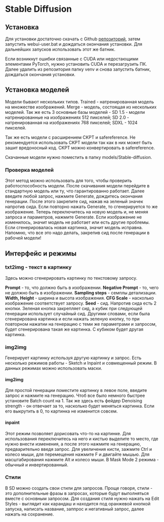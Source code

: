 # Stable Diffusion

## Установка

Для установки достаточно скачать с Github [репозиторий](https://github.com/serpotapov/stable-diffusion-portable), затем запустить webui-user.bat и дождаться окончания установки. Для дальнейших запусков использовать этот же батник.

Если возникнут ошибки связанные с CUDA или недостающими элементами PyTorch, нужно установить CUDA и перезагрузить ПК. Далее удалить из репозитория папку venv и снова запустить батник, дождаться окончания установки.



## Установка моделей

Модели бывают нескольких типов. Trained - натренированная модель на множестве изображений. Merge - модель, состоящая из нескольких моделей. Так же есть 3 основные базы моделей - SD 1.5 - модели натренированные на изображениях 512 пикселей; SD 2.0 - натренированная на изображениях 768 пикселей; SDXL - 1024 пикселей.

Так же есть модели с расширением CKPT и safereference. Не рекомендуется использовать CKPT модели так как в них может быть зашит вредоносный код. CKPT можно конвертировать в safereference.

Скачанные модели нужно поместить в папку models/Stable-diffusion.


### Проверка моделей

Этот метод можно использовать для того, чтобы проверить работоспособность модели. После скачивания модели перейдите в стандартную модель или ту, что гарантированно работает. Далее введите любой запрос, нажмите Generate, дождитесь окончания генерации. После этого закрепите сид, нажав на зеленый значек напротив сида. Если повторно нажать Generate, то сгенерируется то же изображение. Теперь переключитесь на новую модель и, не меняя запроса и параметров, нажмите Generate. Если изображение не изменилось, значит модель не работает или есть другие проблемы. Если сгенерировалась новая картинка, значит модель исправна. Напомню, что все это надо делать, закрепив сид после генерации в рабочей модели!



## Интерфейс и режимы

### txt2img - текст в картинку

Здесь можно сгенерировать картинку по текстовому запросу.

**Prompt** - то, что должно быть в изображении.
**Negative Prompt** - то, чего не должно быть в изображении.
**Sampling steps** - семплы детализации.
**Width, Height** - ширина и высота изображения.
**CFG Scale** - насколько изображение соответствует запросу.
**Seed** - сид. Напротив сида есть 2 кнопки. Зеленая кнопка закрепляет сид, а кубик при следующей генерации использует случайный сид. Другими словами, если была сгенерирована картинка и если нажать зеленую кнопку, то при повторном нажатии на генерацию с теми же параметрами и запросом, будет сгенерирована такая же картинка. С кубиком будет другая картинка.


### img2img

Генерирует картинку используя другую картинку и запрос. Есть несколько режимов работы - Sketch и Inpaint и совмещенный режим. В данных режимах можно использовать маски.

#### img2img
Для простой генерации поместите картинку в левое поле, введите запрос и нажмите на генерацию. Чтоб все было немного быстрее установите Batch count на 1. Так же здесь есть фейдер Denoising strength - он отвечает за то, насколько будет меняться картинка. Если его выкрутить в 0, то картинка не изменится совсем.

#### inpaint
Этот режим позволяет дорисовать что-то на картинке. Для использования переключитесь на него и кистью выделите то место, где нужно внести изменения, а после этого нажмите на генерацию, предварительно введя запрос.
Для увеличения кисти, зажмите Ctrl и колесо мыши, для перемещения нажмите F и двигайте мышью. Для масштабирования нажмите Alt и колесо мыши.
В Mask Mode 2 режима - обычный и инвертированный.


### Стили

В SD можно создать свои стили для запросов. Проще говоря, стили - это дополнительные фразы в запросах, которые будут выполняться вместе с основным запросом. Для создания стиля нужно нажать на Edit Styles - выглядит как карандаш и находится под оранжевой кнопкой запуска, написать название, заппрос и негативный запрос, далее нажать на сохранение.


